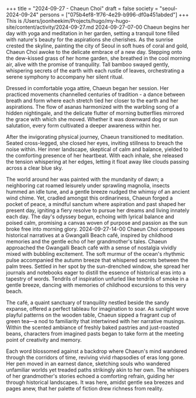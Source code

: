 +++
title = "2024-09-27 - Chaeun Choi"
draft = false
society = "seoul-2024-09-24"
persons = ["075b4ef8-1f76-4e29-b996-df0a451abded"]
+++
This is /Users/joonheekim/Projects/hugo/my-hugo-site/content/activity/2024-09-27.md
2024-09-27-07-00
Chaeun begins her day with yoga and meditation in her garden, setting a tranquil tone filled with nature's beauty for the aspirations she cherishes.
As the sunrise crested the skyline, painting the city of Seoul in soft hues of coral and gold, Chaeun Choi awoke to the delicate embrace of a new day. Stepping onto the dew-kissed grass of her home garden, she breathed in the cool morning air, alive with the promise of tranquility. Tall bamboo swayed gently, whispering secrets of the earth with each rustle of leaves, orchestrating a serene symphony to accompany her silent ritual. 

Dressed in comfortable yoga attire, Chaeun began her session. Her practiced movements channelled centuries of tradition - a dance between breath and form where each stretch tied her closer to the earth and her aspirations. The flow of asanas harmonized with the warbling song of a hidden nightingale, and the delicate flutter of morning butterflies mirrored the grace with which she moved. Whether it was downward dog or sun salutation, every form cultivated a deeper awareness within her. 

After the invigorating physical journey, Chaeun transitioned to meditation. Seated cross-legged, she closed her eyes, inviting stillness to breach the noise within. Her inner landscape, skeptical of calm and balance, yielded to the comforting presence of her heartbeat. With each inhale, she released the tension whispering at her edges, letting it float away like clouds passing across a clear blue sky.

The world around her was painted with the mundanity of dawn; a neighboring cat roamed leisurely under sprawling magnolia, insects hummed an idle tune, and a gentle breeze nudged the whimsy of an ancient wind chime. Yet, cradled amongst this ordinariness, Chaeun forged a pocket of peace, a mindful sanctum where aspiration and past shaped her present day, igniting a fiery resolve to pursue her dreams and living innately each day. The day's odyssey begun, echoing with lyrical balance and poised calm, promising a canvas woven of purpose and passion as the sun broke free into morning glory.
2024-09-27-14-00
Chaeun Choi composes historical narratives at a Gwangalli Beach café, inspired by childhood memories and the gentle echo of her grandmother's tales.
Chaeun approached the Gwangalli Beach café with a sense of nostalgia vividly mixed with bubbling excitement. The soft murmur of the ocean's rhythmic pulse accompanied the autumn breeze that whispered secrets between the palm trees. Settled in her spot by the sun-drenched window, she spread her journals and notebooks eager to distill the essence of historical eras into a tapestry of words. Tendrils of inspiration unfurled like tendrils of smoke in a gentle breeze, dancing with memories of childhood excursions to this very beach.

The café, a quaint sanctuary of tranquility nestled beside the sandy expanse, offered a perfect tableau for imagination to soar. As sunlight wove playful patterns on the wooden table, Chaeun sipped a fragrant cup of green tea—a nod to familiarity that intertwined with her narrative musings. Within the scented ambiance of freshly baked pastries and just-roasted beans, characters from imagined pasts began to take form at the meeting point of creativity and memory.

Each word blossomed against a backdrop where Chaeun's mind wandered through the corridors of time, reviving vivid rhapsodies of eras long gone. Her pen moved in an earnest dance, sketching souls who wandered unfamiliar worlds yet treaded paths strikingly akin to her own. The whispers of her grandmother's stories echoed a comforting refrain, guiding her through historical landscapes. It was here, amidst gentle sea breezes and pages anew, that her palette of fiction drew richness from reality.
